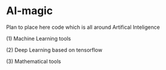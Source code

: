# AI-magic

Plan to place here code which is all around Artifical Inteligence 

(1) Machine Learning tools

(2) Deep Learning based on tensorflow

(3) Mathematical tools
